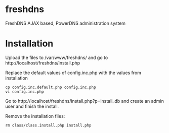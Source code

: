 freshdns
========

FreshDNS AJAX based, PowerDNS administration system


# Installation
Upload the files to /var/www/freshdns/ and go to http://localhost/freshdns/install.php

Replace the default values of config.inc.php with the values from installation 

    cp config.inc.default.php config.inc.php
    vi config.inc.php

Go to http://localhost/freshdns/install.php?p=install_db and create an admin user and finish the install.

Remove the installation files:

    rm class/class.install.php install.php
